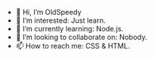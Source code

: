 - 👋 Hi, I’m OldSpeedy
- 👀 I’m interested: Just learn.
- 🌱 I’m currently learning: Node.js.
- 💞️ I’m looking to collaborate on: Nobody.
- 📫 How to reach me: CSS & HTML.

<!---
OldSpeedy1/OldSpeedy1 is a ✨ special ✨ repository because its `README.md` (this file) appears on your GitHub profile.
You can click the Preview link to take a look at your changes.
--->
